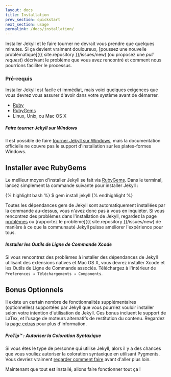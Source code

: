 ```yaml
---
layout: docs
title: Installation
prev_section: quickstart
next_section: usage
permalink: /docs/installation/
---
```


Installer Jekyll et le faire tourner ne devrait vous prendre que quelques minutes. 
Si ça devient vraiment douloureux, [poussez une nouvelle problématique]({{ site.repository }}/issues/new) (ou proposez une *pull request*) décrivant le problème que vous avez rencontré et comment nous pourrions faciliter le processus.

### Pré-requis

Installer Jekyll est facile et immédiat, mais voici quelques exigences que vous devrez vous assurer d'avoir dans votre système avant de démarrer.

- [Ruby](http://www.ruby-lang.org/fr/downloads/)
- [RubyGems](http://rubygems.org/pages/download)
- Linux, Unix, ou Mac OS X

<div class="note info">
  <h5>Faire tourner Jekyll sur Windows</h5>
  <p>
    Il est possible de faire 
    <a href="http://www.madhur.co.in/blog/2011/09/01/runningjekyllwindows.html">
    tourner Jekyll sur Windows</a>, mais la documentation officielle ne couvre pas 
    le support d'installation sur les plates-formes Windows.
  </p>
</div>

## Installer avec RubyGems

Le meilleur moyen d'installer Jekyll se fait via 
[RubyGems](http://docs.rubygems.org/read/chapter/3). Dans le terminal, lancez simplement la commande suivante pour installer Jekyll : 

{% highlight bash %}
$ gem install jekyll
{% endhighlight %}

Toutes les dépendances gem de Jekyll sont automatiquement installées par la commande au-dessus, vous n'avez donc pas à vous en inquiéter. Si vous rencontrez des problèmes dans l'installation de Jekyll, regardez la page [problèmes](../troubleshooting/) ou [rapportez le problème]({{ site.repository }}/issues/new) de manière à ce que la communauté Jekyll puisse améliorer l'expérience pour tous.

<div class="note info">
  <h5>Installer les Outils de Ligne de Commande Xcode</h5>
  <p>
    Si vous rencontrez des problèmes à installer des dépendances de Jekyll utilisant des extensions natives et Mac OS X, vous devrez installer Xcode et les Outils de Ligne de Commande associés. Téléchargez à l'intérieur de 
    <code>Preferences &#8594; Téléchargements &#8594; Components</code>.
  </p>
</div>

## Bonus Optionnels

Il existe un certain nombre de fonctionnalités supplémentaires (optionnelles) supportées par Jekyll que vous pourriez vouloir installer selon votre intention d'utilisation de Jekyll. Ces bonus incluent le support de LaTex, et l'usage de moteurs alternatifs de restitution du contenu. 
Regardez la [page extras](../extras/) pour plus d'information.

<div class="note">
  <h5>ProTip™ : Autoriser la Coloration Syntaxique</h5>
  <p>
    Si vous êtes le type de personne qui utilise Jekyll, alors il y a des chances que vous vouliez autoriser la coloration syntaxique en utilisant Pygments. Vous devriez vraiment 
    <a href="../templates/#code_snippet_highlighting">regarder comment faire</a> avant d'aller plus loin.
  </p>
</div>

Maintenant que tout est installé, allons faire fonctionner tout ça ! 
